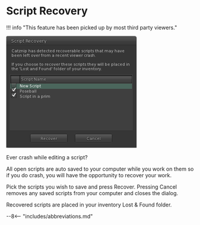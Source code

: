 # Script Recovery

!!! info "This feature has been picked up by most third party viewers."

![Script Recovery Floater >](./script_recovery/script_recovery.png)

Ever crash while editing a script?

All open scripts are auto saved to your computer while you work on them so if you do crash, you will have the opportunity to recover your work.

Pick the scripts you wish to save and press Recover. Pressing Cancel removes any saved scripts from your computer and closes the dialog.

Recovered scripts are placed in your inventory Lost & Found folder.

--8<-- "includes/abbreviations.md"
